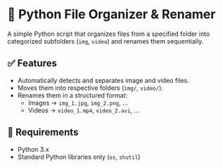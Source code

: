 # 📁 Python File Organizer & Renamer

A simple Python script that organizes files from a specified folder into categorized subfolders (`img`, `video`) and renames them sequentially.

## ✅ Features

- Automatically detects and separates image and video files.
- Moves them into respective folders (`img/`, `video/`).
- Renames them in a structured format:
  - Images → `img_1.jpg`, `img_2.png`, ...
  - Videos → `video_1.mp4`, `video_2.avi`, ...

## 🧰 Requirements

- Python 3.x
- Standard Python libraries only (`os`, `shutil`)
